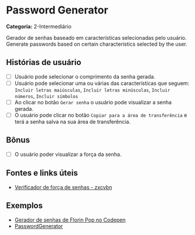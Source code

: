 # Password Generator

**Categoria:** 2-Intermediário

Gerador de senhas baseado em características selecionadas pelo usuário.
Generate passwords based on certain characteristics selected by the user.

## Histórias de usuário

- [ ] Usuário pode selecionar o comprimento da senha gerada.
- [ ] Usuário pode selecionar uma ou várias das características que seguem: `Incluir letras maiúsculas`, `Incluir letras minúsculas`, `Incluir números`, `Incluir símbolos`
- [ ] Ao clicar no botão `Gerar senha` o usuário pode visualizar a senha gerada.
- [ ] O usuário pode clicar no botão `Copiar para a área de transferência` e terá a senha salva na sua área de transferência.

## Bônus

- [ ]  O usuário poder visualizar a força da senha.

## Fontes e links úteis

- [Verificador de força de senhas - zxcvbn](https://github.com/dropbox/zxcvbn)

## Exemplos

- [Gerador de senhas de Florin Pop no Codepen](https://codepen.io/FlorinPop17/full/BaBePej)
- [PasswordGenerator](https://passwordsgenerator.net)
